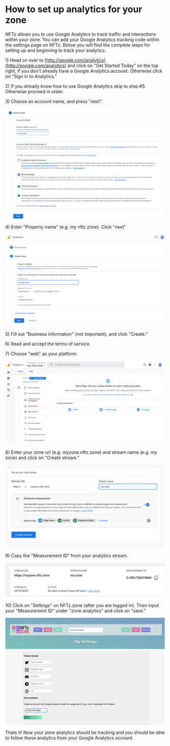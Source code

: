 # How to set up analytics for your zone

NFTz allows you to use Google Analytics to track traffic and interactions within your zone.  You can add your Google Analytics tracking code within the settings page on NFTz.  Below you will find the complete steps for setting up and beginning to track your analytics.

1\) Head on over to [http://google.com/analytics](http://google.com/analytics) and click on "Get Started Today" on the top right, if you don't already have a Google Analytics account.  Otherwise click on "Sign in to Analytics."

2\) If you already know how to use Google Analytics skip to step #5.  Otherwise proceed in order.

3\) Choose an account name, and press "next".

![](<../../.gitbook/assets/image (4).png>)

4\) Enter "Property name" (e.g. my nftz zone). Click "next"

![](<../../.gitbook/assets/image (5).png>)

5\) Fill out "Business information" (not important), and click "Create."

6\) Read and accept the terms of service.

7\) Choose "web" as your platform.

![](<../../.gitbook/assets/image (2).png>)

8\) Enter your zone url (e.g. myzone.nftz.zone) and stream name (e.g. my zone) and click on "Create stream."

![](<../../.gitbook/assets/image (3).png>)

9\) Copy the "Measurement ID" from your analytics stream.

![](<../../.gitbook/assets/image (6).png>)

10\) Click on "Settings" on NFTz.zone (after you are logged in).  Then input your "Measurement ID" under "zone analytics" and click on "save."

![](<../../.gitbook/assets/image (1).png>)

Thats it!  Now your zone analytics should be tracking and you should be able to follow these analytics from your Google Analytics account.

